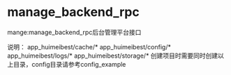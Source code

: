 # manage_backend_rpc
mange:manage_backend_rpc后台管理平台接口

说明：
app_huimeibest/cache/*
app_huimeibest/config/*
app_huimeibest/logs/*
app_huimeibest/storage/*
创建项目时需要同时创建以上目录，config目录请参考config_example
